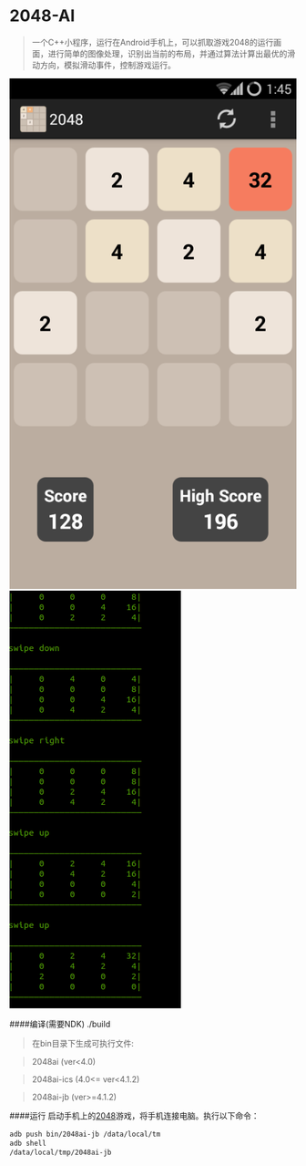 2048-AI
=======
>一个C++小程序，运行在Android手机上，可以抓取游戏2048的运行画面，进行简单的图像处理，识别出当前的布局，并通过算法计算出最优的滑动方向，模拟滑动事件，控制游戏运行。

![1](https://raw.githubusercontent.com/buptpatriot/2048-AI/master/screenshot/1.png)
![2](https://raw.githubusercontent.com/buptpatriot/2048-AI/master/screenshot/2.png)

####编译(需要NDK)
    ./build
    
>在bin目录下生成可执行文件:

>2048ai     (ver<4.0)

>2048ai-ics (4.0<= ver<4.1.2)

>2048ai-jb  (ver>=4.1.2)

####运行
  启动手机上的[2048](http://www.wandoujia.com/apps/com.digiplex.game)游戏，将手机连接电脑。执行以下命令：
  
    adb push bin/2048ai-jb /data/local/tm
    adb shell
    /data/local/tmp/2048ai-jb
